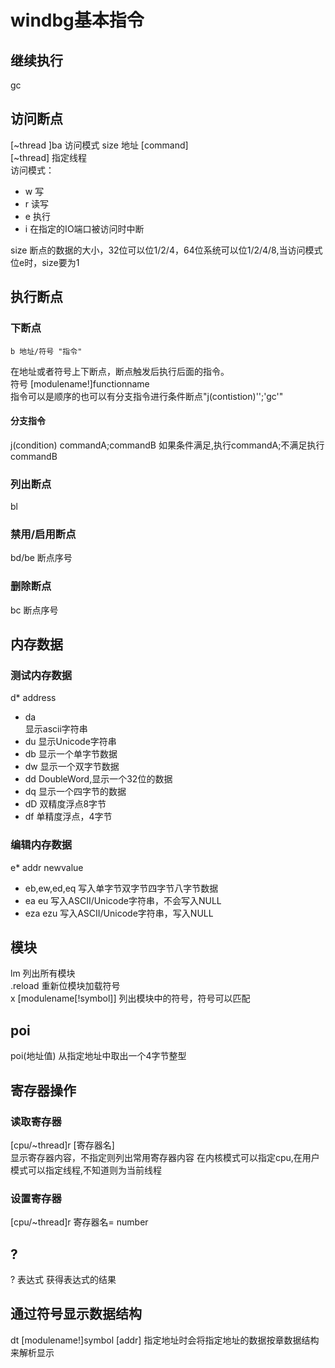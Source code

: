 # windbg基本指令
## 继续执行
gc
## 访问断点
[~thread ]ba 访问模式 size 地址 [command]   
[~thread] 指定线程      
访问模式：
+ w 写
+ r 读写
+ e 执行
+ i 在指定的IO端口被访问时中断      

size 断点的数据的大小，32位可以位1/2/4，64位系统可以位1/2/4/8,当访问模式位e时，size要为1
## 执行断点
### 下断点
```
b 地址/符号 "指令"
```
在地址或者符号上下断点，断点触发后执行后面的指令。  
符号  [modulename!]functionname     
指令可以是顺序的也可以有分支指令进行条件断点"j(contistion)'';'gc'"
#### 分支指令
j(condition) commandA;commandB
如果条件满足,执行commandA;不满足执行commandB
### 列出断点
bl
### 禁用/启用断点
bd/be 断点序号
### 删除断点        
bc 断点序号

## 内存数据
### 测试内存数据
d* address
+ da            
显示ascii字符串
+ du
显示Unicode字符串
+ db
显示一个单字节数据
+ dw
显示一个双字节数据
+ dd
DoubleWord,显示一个32位的数据
+ dq
显示一个四字节的数据
+ dD
双精度浮点8字节
+ df
单精度浮点，4字节

### 编辑内存数据
e* addr newvalue
+ eb,ew,ed,eq
写入单字节双字节四字节八字节数据
+ ea eu
写入ASCII/Unicode字符串，不会写入NULL
+ eza ezu
写入ASCII/Unicode字符串，写入NULL
## 模块
lm     列出所有模块     
.reload 重新位模块加载符号      
x [modulename[!symbol]] 列出模块中的符号，符号可以匹配


## poi
poi(地址值) 从指定地址中取出一个4字节整型

## 寄存器操作
### 读取寄存器
[cpu/~thread]r [寄存器名]    
显示寄存器内容，不指定则列出常用寄存器内容
在内核模式可以指定cpu,在用户模式可以指定线程,不知道则为当前线程
### 设置寄存器
[cpu/~thread]r 寄存器名= number
## ?
? 表达式 获得表达式的结果

## 通过符号显示数据结构
dt [modulename!]symbol [addr]
指定地址时会将指定地址的数据按章数据结构来解析显示